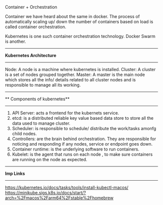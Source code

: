 Container  + Orchestration

Container we have heard about the same in docker. 
The process of automatically scaling up/ down the number of containers based on load is called container orchestration.

Kubernetes is one such container orchestration technology. Docker Swarm is another.

----

**Kubernetes Architecture**

----

Node: A node is a machine where kubernetes is installed. 
Cluster: A cluster is a set of nodes grouped together.
Master: A master is the main node which stores all the info/ details related to all cluster nodes and is responsible to manage all its working.

----

** Components of kubernetes**

----

1) API Server: acts a frontend for the kubernets service.
2) etcd: is a distributed reliable key value based data store to store all the data used to manage cluster.
3) Scheduler: is responsible to schedule/ distribute the work/tasks amonfg child nodes.
4) Controllers: are the brain behind orchestration. They are responsible for noticing and responding if any nodes, service or endpoint goes down.
5) Container runtime: is the underlying software to run containers.
6) Kubelet: is the agent that runs on each node , to make sure containers are running on the node as expected.

----

**Imp Links**
 
----

https://kubernetes.io/docs/tasks/tools/install-kubectl-macos/
https://minikube.sigs.k8s.io/docs/start/?arch=%2Fmacos%2Farm64%2Fstable%2Fhomebrew

 